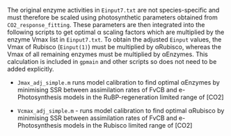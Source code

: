 The original enzyme activities in `Einput7.txt` are not species-specific and must therefore be scaled using photosynthetic parameters obtained from `CO2_response_fitting`.
These parameters are then integrated into the following scripts to get optimal α scaling factors which are multiplied by the enzyme Vmax list in `Einput7.txt`.
To obtain the adjusted `Einput` values, the Vmax of Rubisco (`Einput(1)`) must be multiplied by αRubisco, whereas the Vmax of all remaining enzymes must be multiplied by αEnzymes.
This calculation is included in `gpmain` and other scripts so does not need to be added explicitly.

- `Jmax_adj_simple.m` runs model calibration to find optimal αEnzymes by minimising SSR between assimilation rates of FvCB and e-Photosynthesis models in the RuBP-regeneration limited range of [CO2]

- `Vcmax_adj_simple.m` - runs model calibration to find optimal αRubisco by minimising SSR between assimilation rates of FvCB and e-Photosynthesis models in the Rubisco limited range of [CO2]
